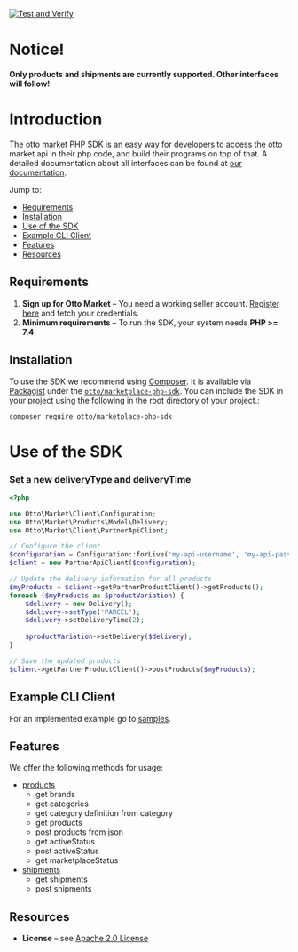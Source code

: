 [![Test and Verify](https://github.com/otto-de/marketplace-php-sdk/actions/workflows/php.yml/badge.svg?branch=main)](https://github.com/otto-de/marketplace-php-sdk/actions/workflows/php.yml)

# Notice!
**Only products and shipments are currently supported. Other interfaces will follow!**

# Introduction
The otto market PHP SDK is an easy way for developers to access the otto market api in their php code, and build their programs on top of that.
A detailed documentation about all interfaces can be found at [our documentation][otto-market-api].

Jump to:
* [Requirements](#Requirements)
* [Installation](#Installation)
* [Use of the SDK](#Use-of-the-SDK)
* [Example CLI Client](#Example-CLI-Client)
* [Features](#Features)
* [Resources](#Resources)


## Requirements
1. **Sign up for Otto Market** – You need a working seller account. [Register here][otto-market-signup] and fetch your credentials.
2. **Minimum requirements** – To run the SDK, your system needs **PHP >= 7.4**.
   

## Installation
To use the SDK we recommend using [Composer]. It is available via [Packagist] under the [`otto/marketplace-php-sdk`][packagist-install].
You can include the SDK in your project using the following in the root directory of your project.:
```
composer require otto/marketplace-php-sdk
```

# Use of the SDK

### Set a new deliveryType and deliveryTime 

```php
<?php

use Otto\Market\Client\Configuration;
use Otto\Market\Products\Model\Delivery;
use Otto\Market\Client\PartnerApiClient;

// Configure the client
$configuration = Configuration::forLive('my-api-username', 'my-api-password');
$client = new PartnerApiClient($configuration);

// Update the delivery information for all products
$myProducts = $client->getPartnerProductClient()->getProducts();
foreach ($myProducts as $productVariation) {
    $delivery = new Delivery();
    $delivery->setType('PARCEL');
    $delivery->setDeliveryTime(2);
    
    $productVariation->setDelivery($delivery);
}

// Save the updated products
$client->getPartnerProductClient()->postProducts($myProducts);
```

## Example CLI Client
For an implemented example go to [samples](samples).

## Features

We offer the following methods for usage:

- [products][products-doc]
  * get brands
  * get categories
  * get category definition from category
  * get products
  * post products from json
  * get activeStatus
  * post activeStatus
  * get marketplaceStatus
- [shipments][shipments-doc]
  * get shipments
  * post shipments
  
## Resources

* **License** – see [Apache 2.0 License](./LICENSE)




[otto-market-signup]: https://www.otto.market/
[otto-market-api]: https://api.otto.market/
[composer]: http://getcomposer.org
[packagist]: http://packagist.org
[packagist-install]: https://packagist.org/packages/otto/marketplace-php-sdk
[shipments-doc]: https://api.otto.market/docs#tag/Shipments-V1
[products-doc]: https://api.otto.market/docs#tag/Products-V2

